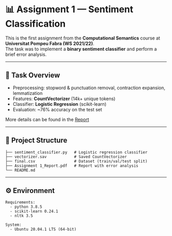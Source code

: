 # 📊 Assignment 1 — Sentiment Classification  

This is the first assignment from the **Computational Semantics** course at **Universitat Pompeu Fabra (WS 2021/22)**.  
The task was to implement a **binary sentiment classifier** and perform a brief error analysis.  

---

## 🔎 Task Overview  

- Preprocessing: stopword & punctuation removal, contraction expansion, lemmatization  
- Features: **CountVectorizer** (14k+ unique tokens)  
- Classifier: **Logistic Regression** (scikit-learn)  
- Evaluation: ~76% accuracy on the test set  

More details can be found in the [Report](./Assignment%201/Assignment_1_Report_Error_Analysis.pdf)


---

## 📂 Project Structure  

```text
├── sentiment_classifier.py   # Logistic regression classifier
├── vectorizer.sav            # Saved CountVectorizer
├── final.csv                 # Dataset (train/val/test split)
├── Assignment 1_Report.pdf   # Report with error analysis
└── README.md
```

---

## ⚙️ Environment  

```text
Requirements:
  - python 3.8.5
  - scikit-learn 0.24.1
  - nltk 3.5

System:
  - Ubuntu 20.04.1 LTS (64-bit)
```

